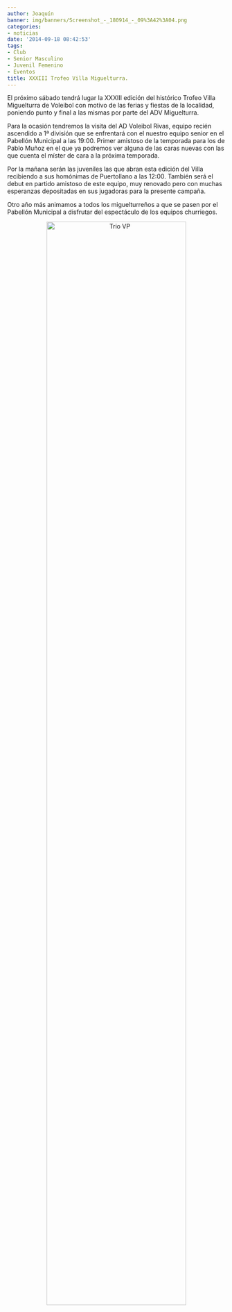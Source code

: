 ```yaml
---
author: Joaquín
banner: img/banners/Screenshot_-_180914_-_09%3A42%3A04.png
categories:
- noticias
date: '2014-09-18 08:42:53'
tags:
- Club
- Senior Masculino
- Juvenil Femenino
- Eventos
title: XXXIII Trofeo Villa Miguelturra.
---
```


El próximo sábado tendrá lugar la XXXIII edición del histórico Trofeo Villa Miguelturra de Voleibol con motivo de las ferias y fiestas de la localidad, poniendo punto y final a las mismas por parte del ADV Miguelturra. 

Para la ocasión tendremos la visita del AD Voleibol Rivas, equipo recién ascendido a 1ª división que se enfrentará con el nuestro equipo senior en el Pabellón Municipal a las 19:00. Primer amistoso de la temporada para los de Pablo Muñoz en el que ya podremos ver alguna de las caras nuevas con las que cuenta el míster de cara a la próxima temporada.

Por la mañana serán las juveniles las que abran esta edición del Villa recibiendo a sus homónimas de Puertollano a las 12:00. También será el debut en partido amistoso de este equipo, muy renovado pero con muchas esperanzas depositadas en sus jugadoras para la presente campaña.

Otro año más animamos a todos los miguelturreños a que se pasen por el Pabellón Municipal a disfrutar del espectáculo de los equipos churriegos. 

<center>
<a target="_new" href="http://www.advmiguelturra.org/img/banners/Screenshot%20-%20180914%20-%2009%3A42%3A04.png"> 
<img alt="Trio VP" width="80%" align="center" src="http://www.advmiguelturra.org/img/banners/Screenshot%20-%20180914%20-%2009%3A42%3A04.png"/> </a> </center>

